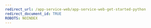 ```yaml
---
redirect_url: /app-service-web/app-service-web-get-started-python
redirect_document_id: TRUE 
ROBOTS: NOINDEX
---
```

